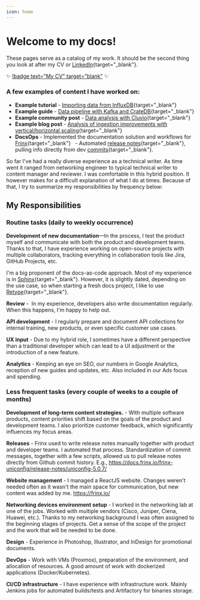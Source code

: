 ```yaml
---
icon: home
---
```


# Welcome to my docs!

These pages serve as a catalog of my work. 
It should be the second thing you look at after my CV or [LinkedIn](https://www.linkedin.com/in/matej-matkuliak/){target="_blank"}. 

:sparkles: [!badge text="My CV" target="blank"](https://github.com/matkuliak/matkuliak.github.io/blob/main/Matej_Ma%C5%A5kuliak_Technical_Writer.pdf) :sparkles:

### A few examples of content I have worked on:

- **Example tutorial** - [Importing data from InfluxDB](https://cratedb.com/docs/guide/integrate/etl/influxdb.html){target="_blank"}
- **Example guide** - [Data pipeline with Kafka and CrateDB](https://cratedb.com/docs/guide/integrate/etl/kafka-connect.html){target="_blank"}
- **Example community post** - [Data analysis with Cluvio](https://community.cratedb.com/t/data-analysis-with-cluvio-and-cratedb/1571){target="_blank"}
- **Example blog post** - [Analysis of ingestion improvements with vertical/horizontal scaling](https://cratedb.com/blog/ingesting-with-cratedb){target="_blank"}
- **DocsOps** - Implemented the documentation solution and workflows for [Frinx](https://docs.frinx.io/){target="_blank"}
  - Automated [release notes](https://docs.frinx.io/frinx-uniconfig/release-notes/){target="_blank"}, pulling info directly from dev [commits](https://docs.frinx.io/frinx-uniconfig/release-notes/uniconfig-6.1.2/){target="_blank"}. 

So far I've had a really diverse experience as a technical writer. As time went it
ranged from networking engineer to typical technical writer to content
manager and reviewer. I was comfortable in this hybrid position. It however
makes for a difficult explanation of what I do at times. Because of that, I
try to summarize my responsibilities by frequency below:

## My Responsibilities

### Routine tasks (daily to weekly occurrence) 

**Development of new documentation**—In the process, I test the product myself and communicate with both the product and development teams. Thanks to that, I have experience working on open-source projects with multiple collaborators, tracking everything in collaboration tools like Jira, GitHub Projects, etc.

I'm a big proponent of the docs-as-code approach. Most of my experience is in [Sphinx](https://www.sphinx-doc.org/en/master/){target="_blank"}. However, it is slightly dated, depending on the use case, so when starting a fresh docs project, I like to use [Retype](https://retype.com/){target="_blank"}.

**Review** -  In my experience, developers also write documentation regularly. When this happens, I'm happy to help out.

**API development** - I regularly prepare and document API collections for internal training, new products, or even specific customer use cases.

**UX input** - Due to my hybrid role, I sometimes have a different perspective than a traditional developer which can lead to a UI adjustment or the introduction of a new feature.

**Analytics** - Keeping an eye on SEO, our numbers in Google Analytics, reception of new guides and updates, etc. Also included in our Ads focus and spending.

### Less frequent tasks (every couple of weeks to a couple of months) 

**Development of long-term content strategies.** - With multiple software products, content priorities shift based on the goals of the product and development teams. I also prioritize customer feedback, which significantly influences my focus areas.

**Releases** - Frinx used to write release notes manually together with product and developer teams. I automated that process. Standardization of commit messages, together with a few scripts, allowed us to pull release notes directly from Github commit history. E.g., https://docs.frinx.io/frinx-uniconfig/release-notes/uniconfig-5.0.7/

**Website management** - I managed a ReactJS website. Changes weren't needed often as it wasn't the main space for communication, but new content was added by me. https://frinx.io/

**Networking devices environment setup** - I worked in the networking lab at one of the jobs. Worked with multiple vendors (Cisco, Juniper, Ciena, Huawei, etc.). Thanks to my networking background I was often assigned to the beginning stages of projects. Get a sense of the scope of the project and the work that will be needed to be done.

**Design** - Experience in Photoshop, Illustrator, and InDesign for promotional documents.

**DevOps** - Work with VMs (Proxmox), preparation of the environment, and allocation of resources. A good amount of work with dockerized applications (Docker/Kubernetes).

**CI/CD infrastructure** - I have experience with infrastructure work. Mainly Jenkins jobs for automated builds/tests and Artifactory for binaries storage.
